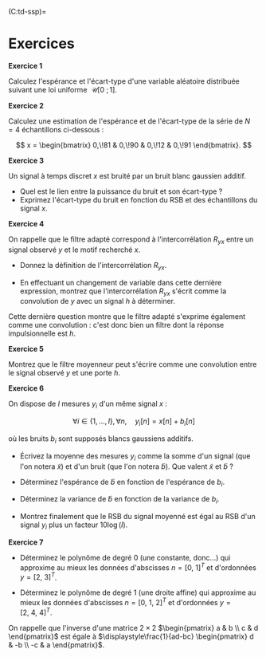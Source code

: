 (C:td-ssp)=
# Exercices


**Exercice 1**

Calculez l'espérance et l'écart-type d'une variable aléatoire distribuée suivant une loi uniforme $\ \mathcal{U}[0\ ; 1]$.


**Exercice 2**

Calculez une estimation de l'espérance et de l'écart-type de la série de $N=4$ échantillons ci-dessous :

$$
  x = \begin{bmatrix} 0,\!81 & 0,\!90 & 0,\!12 & 0,\!91 \end{bmatrix}.
$$


**Exercice 3**

Un signal à temps discret $x$ est bruité par un bruit blanc gaussien additif.
* Quel est le lien entre la puissance du bruit et son écart-type ?
* Exprimez l'écart-type du bruit en fonction du RSB et des échantillons du signal $x$.

<!-- Le calcul en TD du RSB est compliqué (notions de variances, espérance, covariance, indépendance...) -->


**Exercice 4**

On rappelle que le filtre adapté correspond à l'intercorrélation $R_{yx}$
entre un signal observé $y$ et le motif recherché $x$.

* Donnez la définition de l'intercorrélation $R_{yx}$.

* En effectuant un changement de variable dans cette dernière expression,
  montrez que l'intercorrélation $R_{yx}$ s'écrit comme la convolution de $y$ avec un signal $h$ à déterminer.

Cette dernière question montre que le filtre adapté s'exprime également comme une convolution :
c'est donc bien un filtre dont la réponse impulsionnelle est $h$.


**Exercice 5**

Montrez que le filtre moyenneur peut s'écrire comme une convolution entre le signal observé $y$
et une porte $h$.


**Exercice 6**

On dispose de $I$ mesures $y_i$ d'un même signal $x$ :

$$
\forall i\in\{1,\dots,I\}, \forall n, \quad y_i[n]=x[n]+b_i[n]
$$

où les bruits $b_i$ sont supposés blancs gaussiens additifs.

* Écrivez la moyenne des mesures $y_i$ comme la somme d'un signal (que l'on notera $\tilde{x}$)
  et d'un bruit (que l'on notera $\tilde{b}$).
  Que valent $\tilde{x}$ et $\tilde{b}$ ?
  
* Déterminez l'espérance de $\tilde{b}$ en fonction de l'espérance de $b_i$.
  
* Déterminez la variance de $\tilde{b}$ en fonction de la variance de $b_i$.

* Montrez finalement que le RSB du signal moyenné est égal au RSB d'un signal $y_i$ plus un facteur $10\log(I)$.


**Exercice 7**

* Déterminez le polynôme de degré 0 (une constante, donc...) qui approxime au mieux
  les données d'abscisses $n=[0,\ 1]^T$ et d'ordonnées $y=[2,\ 3]^T$.

* Déterminez le polynôme de degré 1 (une droite affine) qui approxime au mieux
  les données d'abscisses $n=[0,\ 1,\ 2]^T$ et d'ordonnées $y=[2,\ 4,\ 4]^T$.

On rappelle que l'inverse d'une matrice $2\times2$ $\begin{pmatrix} a & b \\ c & d \end{pmatrix}$
est égale à $\displaystyle\frac{1}{ad-bc} \begin{pmatrix} d & -b \\ -c & a \end{pmatrix}$.